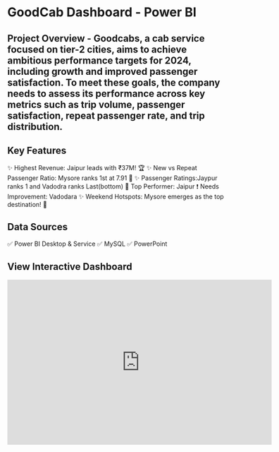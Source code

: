 # GoodCab Dashboard - Power BI

## Project Overview - Goodcabs, a cab service focused on tier-2 cities, aims to achieve ambitious performance targets for 2024, including growth and improved passenger satisfaction. To meet these goals, the company needs to assess its performance across key metrics such as trip volume, passenger satisfaction, repeat passenger rate, and trip distribution.


## Key Features
✨ Highest Revenue: Jaipur leads with ₹37M! 🏆
✨ New vs Repeat Passenger Ratio: Mysore ranks 1st at 7.91 🙌
✨ Passenger Ratings:Jaypur ranks 1 and Vadodra ranks Last(bottom)
🥇 Top Performer: Jaipur
❗ Needs Improvement: Vadodara
✨ Weekend Hotspots: Mysore emerges as the top destination! 🌆

## Data Sources
✅ Power BI Desktop & Service
✅ MySQL
✅ PowerPoint

## View Interactive Dashboard
<iframe title="transportation project 13 FINAL" width="600" height="373.5" src="https://app.powerbi.com/view?r=eyJrIjoiODk0NjNjMGYtYTQ2Mi00M2ZlLWE3ZDEtMGQ0ZTYzN2JkZmQwIiwidCI6IjVjMGNmMWQwLTZhNjItNGY4Ny1iYWI2LWEwZGE1MmYwZTNmZiJ9" frameborder="0" allowFullScreen="true"></iframe>

